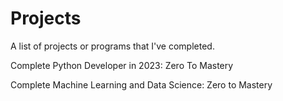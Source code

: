 # Projects
A list of projects or programs that I've completed.

Complete Python Developer in 2023: Zero To Mastery

Complete Machine Learning and Data Science: Zero to Mastery
